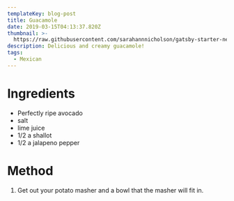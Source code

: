 ```yaml
---
templateKey: blog-post
title: Guacamole
date: 2019-03-15T04:13:37.820Z
thumbnail: >-
  https://raw.githubusercontent.com/sarahannnicholson/gatsby-starter-netlify-cms/master/static/img/guac.jpg
description: Delicious and creamy guacamole!
tags:
  - Mexican
---
```



# Ingredients

* Perfectly ripe avocado
* salt
* lime juice
* 1/2 a shallot
* 1/2 a jalapeno pepper

# Method

1. Get out your potato masher and a bowl that the masher will fit in.
